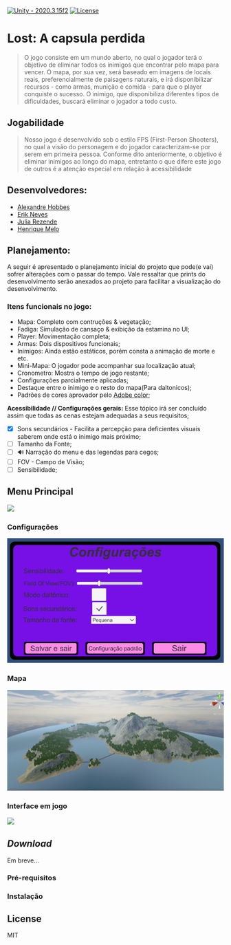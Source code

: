 [![Unity - 2020.3.15f2](https://img.shields.io/badge/Unity-2020.3.15f2-ffffff)]()  [![License](https://img.shields.io/badge/License-MIT-blue)](#license)

# Lost: A capsula perdida

> O jogo consiste em um mundo aberto, no qual o jogador terá o objetivo de eliminar todos os inimigos que encontrar pelo mapa para vencer. O mapa, por sua vez, será baseado em imagens de locais reais, preferencialmente de paisagens naturais, e irá disponibilizar recursos - como armas, munição e comida - para que o player conquiste o sucesso. O inimigo, que disponibiliza diferentes tipos de dificuldades, buscará eliminar o jogador a todo custo.

## Jogabilidade

> Nosso jogo é desenvolvido sob o estilo FPS (First-Person Shooters), no qual a visão do personagem e do jogador caracterizam-se por serem em primeira pessoa. Conforme dito anteriormente, o objetivo é eliminar inimigos ao longo do mapa, entretanto o que difere este jogo de outros é a atenção especial em relação à acessibilidade
## Desenvolvedores:

* [Alexandre Hobbes](https://github.com/AlexandreHobbes)
* [Erik Neves](https://github.com/erikneves04)
* [Julia Rezende](https://github.com/juliarezende34)
* [Henrique Melo](https://github.com/hmelo2509)

## Planejamento:
A seguir é apresentado o planejamento inicial do projeto que pode(e vai) sofrer alterações com o passar do tempo.
Vale ressaltar que prints do desenvolvimento serão anexados ao projeto para facilitar a visualização do desenvolvimento.

### Itens funcionais no jogo:
- Mapa: Completo com contruções & vegetação;
- Fadiga: Simulação de cansaço & exibição da estamina no UI;
- Player: Movimentação completa;
- Armas: Dois dispositivos funcionais;
- Inimigos: Ainda estão estáticos, porém consta a animação de morte e etc.
- Mini-Mapa: O jogador pode acompanhar sua localização atual;
- Cronometro: Mostra o tempo de jogo restante;
- Configurações parcialmente aplicadas;
- Destaque entre o inimigo e o resto do mapa(Para daltonicos);
- Padrões de cores aprovador pelo [Adobe color](https://color.adobe.com/pt/create/color-wheel);

**Acessibilidade // Configurações gerais:**
Esse tópico irá ser concluído assim que todas as cenas estejam adequadas a seus requisitos;

- [x] Sons secundários - Facilita a percepção para deficientes visuais saberem onde está o inimigo mais próximo;
- [ ] Tamanho da Fonte;
- [ ] 🔊 Narração do menu e das legendas para cegos;
- [ ]  FOV - Campo de Visão;
- [ ]  Sensibilidade;

## Menu Principal

<img src = "https://github.com/TP-Coltec-UFMG/2021-303-MiniFps/blob/main/Docs/Prints%20do%20jogo/MenuView.png?raw=true">

### Configurações 

<img src = "https://github.com/TP-Coltec-UFMG/2021-303-MiniFps/blob/main/Docs/Prints%20do%20jogo/Configura%C3%A7%C3%B5es.png?raw=true">

### Mapa

<img src = "https://github.com/TP-Coltec-UFMG/2021-303-MiniFps/blob/main/Docs/Prints%20do%20jogo/MapaView.png?raw=true">

### Interface em jogo

<img src = "https://github.com/TP-Coltec-UFMG/2021-303-MiniFps/blob/main/Docs/Prints%20do%20jogo/UIInGame.png.png?raw=true">

## _Download_
Em breve...

### Pré-requisitos

### Instalação

## License

MIT
